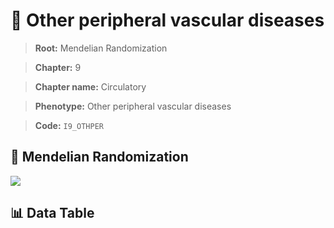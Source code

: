 # 🧪 Other peripheral vascular diseases

> **Root:** Mendelian Randomization

> **Chapter:** 9  

> **Chapter name:** Circulatory

> **Phenotype:** Other peripheral vascular diseases  

> **Code:** `I9_OTHPER`

## 🧬 Mendelian Randomization  

<img src="/MR/Figures/Forward/I9_OTHPER.png"/>

## 📊 Data Table

<CsvTableMRF src="/MR_Data/Forward/I9_OTHPER.csv"/>
